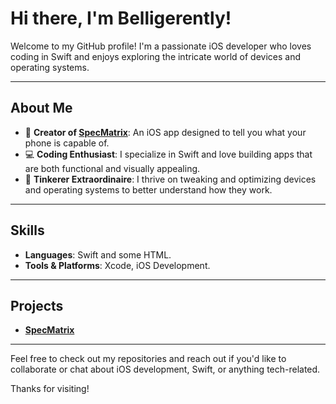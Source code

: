 # Hi there, I'm Belligerently!

Welcome to my GitHub profile! I'm a passionate iOS developer who loves coding in Swift and enjoys exploring the intricate world of devices and operating systems. 

---

## About Me

- 📱 **Creator of [SpecMatrix](https://specmatrix.me/)**: An iOS app designed to tell you what your phone is capable of.
- 💻 **Coding Enthusiast**: I specialize in Swift and love building apps that are both functional and visually appealing.
- 🔧 **Tinkerer Extraordinaire**: I thrive on tweaking and optimizing devices and operating systems to better understand how they work.

---

## Skills

- **Languages**: Swift and some HTML.
- **Tools & Platforms**: Xcode, iOS Development.

---

## Projects

- **[SpecMatrix](https://specmatrix.me/)**

---

Feel free to check out my repositories and reach out if you'd like to collaborate or chat about iOS development, Swift, or anything tech-related.

Thanks for visiting!

